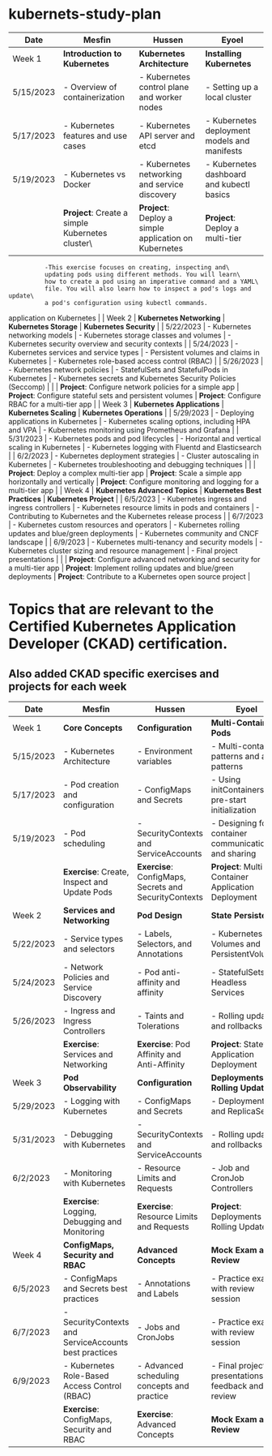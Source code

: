 # kubernets-study-plan
| Date       | Mesfin                                         | Hussen                                             | Eyoel                                                      |
|------------|------------------------------------------------|----------------------------------------------------|------------------------------------------------------------|
| Week 1     | **Introduction to Kubernetes**                 | **Kubernetes Architecture**                        | **Installing Kubernetes**                                   |
| 5/15/2023  | - Overview of containerization                 | - Kubernetes control plane and worker nodes        | - Setting up a local cluster                                 |
| 5/17/2023  | - Kubernetes features and use cases             | - Kubernetes API server and etcd                   | - Kubernetes deployment models and manifests                 |
| 5/19/2023  | - Kubernetes vs Docker                          | - Kubernetes networking and service discovery      | - Kubernetes dashboard and kubectl basics                     |
|            | **Project**: Create a simple Kubernetes cluster\ | **Project**: Deploy a simple application on Kubernetes | **Project**: Deploy a multi-tier 
              -This exercise focuses on creating, inspecting and\
              updating pods using different methods. You will learn\
              how to create a pod using an imperative command and a YAML\
              file. You will also learn how to inspect a pod's logs and update\
              a pod's configuration using kubectl commands.
application on Kubernetes |
| Week 2     | **Kubernetes Networking**                      | **Kubernetes Storage**                             | **Kubernetes Security**                                      |
| 5/22/2023  | - Kubernetes networking models                   | - Kubernetes storage classes and volumes           | - Kubernetes security overview and security contexts         |
| 5/24/2023  | - Kubernetes services and service types          | - Persistent volumes and claims in Kubernetes      | - Kubernetes role-based access control (RBAC)                 |
| 5/26/2023  | - Kubernetes network policies                    | - StatefulSets and StatefulPods in Kubernetes      | - Kubernetes secrets and Kubernetes Security Policies (Seccomp) |
|            | **Project**: Configure network policies for a simple app | **Project**: Configure stateful sets and persistent volumes | **Project**: Configure RBAC for a multi-tier app       |
| Week 3     | **Kubernetes Applications**                      | **Kubernetes Scaling**                              | **Kubernetes Operations**                                    |
| 5/29/2023  | - Deploying applications in Kubernetes            | - Kubernetes scaling options, including HPA and VPA | - Kubernetes monitoring using Prometheus and Grafana          |
| 5/31/2023  | - Kubernetes pods and pod lifecycles              | - Horizontal and vertical scaling in Kubernetes    | - Kubernetes logging with Fluentd and Elasticsearch         |
| 6/2/2023   | - Kubernetes deployment strategies                | - Cluster autoscaling in Kubernetes                 | - Kubernetes troubleshooting and debugging techniques        |
|            | **Project**: Deploy a complex multi-tier app      | **Project**: Scale a simple app horizontally and vertically | **Project**: Configure monitoring and logging for a multi-tier app |
| Week 4     | **Kubernetes Advanced Topics**                   | **Kubernetes Best Practices**                      | **Kubernetes Project**                                       |
| 6/5/2023   | - Kubernetes ingress and ingress controllers     | - Kubernetes resource limits in pods and containers | - Contributing to Kubernetes and the Kubernetes release process |
| 6/7/2023   | - Kubernetes custom resources and operators      | - Kubernetes rolling updates and blue/green deployments | - Kubernetes community and CNCF landscape                     |
| 6/9/2023   | - Kubernetes multi-tenancy and security models   | - Kubernetes cluster sizing and resource management | - Final project presentations                                |
|            | **Project**: Configure advanced networking and security for a multi-tier app | **Project**: Implement rolling updates and blue/green deployments | **Project**: Contribute to a Kubernetes open source project |

# Topics that are relevant to the Certified Kubernetes Application Developer (CKAD) certification. 
##  Also added CKAD specific exercises and projects for each week

| Date       | Mesfin                                            | Hussen                                            | Eyoel                                                 |
|------------|---------------------------------------------------|---------------------------------------------------|-------------------------------------------------------|
| Week 1     | **Core Concepts**                                 | **Configuration**                                | **Multi-Container Pods**                              |
| 5/15/2023  | - Kubernetes Architecture                          | - Environment variables                           | - Multi-container patterns and anti-patterns          |
| 5/17/2023  | - Pod creation and configuration                    | - ConfigMaps and Secrets                          | - Using initContainers for pre-start initialization    |
| 5/19/2023  | - Pod scheduling                                   | - SecurityContexts and ServiceAccounts            | - Designing for container communication and sharing   |
|            | **Exercise**: Create, Inspect and Update Pods        | **Exercise**: ConfigMaps, Secrets and SecurityContexts | **Project**: Multi-Container Application Deployment   |
| Week 2     | **Services and Networking**                        | **Pod Design**                                   | **State Persistence**                                 |
| 5/22/2023  | - Service types and selectors                       | - Labels, Selectors, and Annotations              | - Kubernetes Volumes and PersistentVolumes            |
| 5/24/2023  | - Network Policies and Service Discovery            | - Pod anti-affinity and affinity                   | - StatefulSets and Headless Services                  |
| 5/26/2023  | - Ingress and Ingress Controllers                   | - Taints and Tolerations                           | - Rolling updates and rollbacks                       |
|            | **Exercise**: Services and Networking                | **Exercise**: Pod Affinity and Anti-Affinity       | **Project**: Stateful Application Deployment          |
| Week 3     | **Pod Observability**                              | **Configuration**                                | **Deployments and Rolling Updates**                   |
| 5/29/2023  | - Logging with Kubernetes                           | - ConfigMaps and Secrets                          | - Deployments and ReplicaSets                         |
| 5/31/2023  | - Debugging with Kubernetes                          | - SecurityContexts and ServiceAccounts            | - Rolling updates and rollbacks                       |
| 6/2/2023   | - Monitoring with Kubernetes                        | - Resource Limits and Requests                     | - Job and CronJob Controllers                         |
|            | **Exercise**: Logging, Debugging and Monitoring      | **Exercise**: Resource Limits and Requests         | **Project**: Deployments and Rolling Updates           |
| Week 4     | **ConfigMaps, Security and RBAC**                   | **Advanced Concepts**                            | **Mock Exam and Review**                              |
| 6/5/2023   | - ConfigMaps and Secrets best practices              | - Annotations and Labels                          | - Practice exam with review session                    |
| 6/7/2023   | - SecurityContexts and ServiceAccounts best practices | - Jobs and CronJobs                               | - Practice exam with review session                    |
| 6/9/2023   | - Kubernetes Role-Based Access Control (RBAC)         | - Advanced scheduling concepts and practice        | - Final project presentations with feedback and review |
|            | **Exercise**: ConfigMaps, Security and RBAC           | **Exercise**: Advanced Concepts                    | **Mock Exam and Review**                              |

